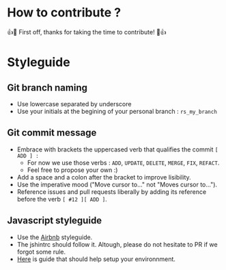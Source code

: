 # How to contribute ?

:+1::tada: First off, thanks for taking the time to contribute! :tada::+1:

# Styleguide

## Git branch naming

* Use lowercase separated by underscore
* Use your initials at the begining of your personal branch : `rs_my_branch`

## Git commit message

* Embrace with brackets the uppercased verb that qualifies the commit `[ ADD ] : `
  * For now we use those verbs : `ADD`, `UPDATE`, `DELETE`, `MERGE`, `FIX`, `REFACT`. 
  * Feel free to propose your own :)
* Add a space and a colon after the bracket to improve lisibility.
* Use the imperative mood ("Move cursor to..." not "Moves cursor to...").
* Reference issues and pull requests liberally by adding its reference before the verb `[ #12 ][ ADD ]`.

## Javascript styleguide

* Use the [Airbnb](https://github.com/airbnb/javascript) styleguide.
* The jshintrc should follow it. Altough, please do not hesitate to PR if we forgot some rule.
* [Here](https://www.themarketingtechnologist.co/how-to-get-airbnbs-javascript-code-style-working-in-webstorm/) is guide that should help setup your environnment.
